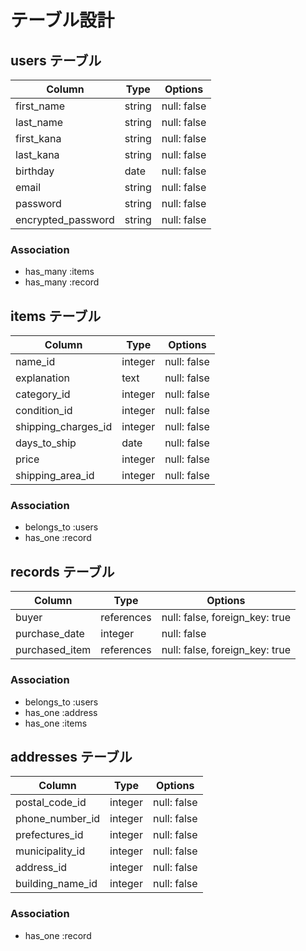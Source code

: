 # テーブル設計

## users テーブル

| Column             | Type     | Options     |
| ------------------ | -------- | ----------- |
| first_name         | string   | null: false | #名
| last_name          | string   | null: false | #苗字
| first_kana         | string   | null: false | #名のカナ
| last_kana          | string   | null: false | #苗字のカナ
| birthday           | date     | null: false | #誕生日
| email              | string   | null: false | #メールアドレス
| password           | string   | null: false | #パスワード
| encrypted_password | string   | null: false | #パスワード確認


### Association

- has_many :items
- has_many :record

## items テーブル

| Column              | Type    | Options     |
| ------------------- | ------- | ----------- |
| name_id             | integer | null: false | #商品名
| explanation         | text    | null: false | #商品の説明
| category_id         | integer | null: false | #商品カテゴリー
| condition_id        | integer | null: false | #商品の状態
| shipping_charges_id | integer | null: false | #配送料の負担
| days_to_ship        | date    | null: false | #発送までの日数
| price               | integer | null: false | #価格
| shipping_area_id    | integer | null: false | #発送元の地域

### Association

- belongs_to :users
- has_one :record

## records テーブル

| Column         | Type       | Options                        |
| -------------- | ---------- | ------------------------------ |
| buyer          | references | null: false, foreign_key: true | #購入者
| purchase_date  | integer    | null: false                    | #購入日
| purchased_item | references | null: false, foreign_key: true | #購入したもの

### Association

- belongs_to :users
- has_one :address
- has_one :items

## addresses テーブル

| Column           | Type    | Options     |
| ---------------- | ------- | ----------- |
| postal_code_id   | integer | null: false | #郵便番号
| phone_number_id  | integer | null: false | #電話番号
| prefectures_id   | integer | null: false | #都道府県
| municipality_id  | integer | null: false | #市区町村
| address_id       | integer | null: false | #番地
| building_name_id | integer | null: false | #建物名

### Association

- has_one :record